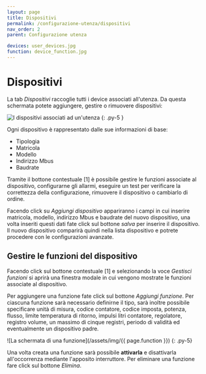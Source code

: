 ```yaml
---
layout: page
title: Dispositivi
permalink: /configurazione-utenza/dispositivi
nav_order: 2
parent: Configurazione utenza

devices: user_devices.jpg
function: device_function.jpg
---
```


# Dispositivi

La tab *Dispositivi* raccoglie tutti i device associati all'utenza. Da questa schermata potete aggiungere, gestire o rimuovere dispositivi:

![I dispositivi associati ad un'utenza](/assets/img/{{page.devices}})
{: .py-5 }

Ogni dispositivo è rappresentato dalle sue informazioni di base:

  * Tipologia
  * Matricola
  * Modello
  * Indirizzo Mbus
  * Baudrate

Tramite il bottone contestuale [1] è possibile gestire le funzioni associate al dispositivo, configurarne gli allarmi, eseguire un test per verificare la correttezza della configurazione, rimuovere il dispositivo o cambiarlo di ordine.

Facendo click su *Aggiungi dispositivo* appariranno i campi in cui inserire matricola, modello, indirizzo Mbus e baudrate del nuovo dispositivo, una volta inseriti questi dati fate click sul bottone *salva* per inserire il dispositivo. Il nuovo dispositivo comparirà quindi nella lista dispositivo e potrete procedere con le configurazioni avanzate.

## Gestire le funzioni del dispositivo

Facendo click sul bottone contestuale [1] e selezionando la voce *Gestisci funzioni* si aprirà una finestra modale in cui vengono mostrate le funzioni associate al dispositivo.

Per aggiungere una funzione fate click sul bottone *Aggiungi funzione*. Per ciascuna funzione sarà necessario definirne il tipo, sarà inoltre possibile specificare unità di misura, codice contatore, codice imposta, potenza, flusso, limite temperatura di ritorno, impulsi litri contatore, regolatore, registro volume, un massimo di cinque registri, periodo di validità ed eventualmente un dispositivo padre.

![La schermata di una funzione](/assets/img/{{ page.function }})
{: .py-5}

Una volta creata una funzione sarà possibile **attivarla** e disattivarla all'occorrenza mediante l'apposito interruttore. Per eliminare una funzione fare click sul bottone *Elimina*.
